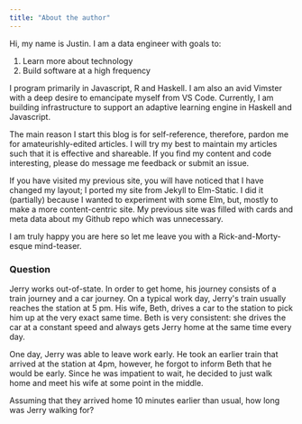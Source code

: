 ```yaml
---
title: "About the author"
---
```


Hi, my name is Justin. I am a data engineer with goals to: 

1. Learn more about technology 
2. Build software at a high frequency 

I program primarily in Javascript, R and Haskell. I am also an avid Vimster with a deep desire to emancipate myself from VS Code. Currently, I am building infrastructure to support an adaptive learning engine in Haskell and Javascript.  

 The main reason I start this blog is for self-reference, therefore, pardon me for amateurishly-edited articles. I will try my best to  maintain my articles such that it is effective and shareable. If you find my content and code interesting, please do message me feedback or submit an issue.

If you have visited my previous site, you will have noticed that I have changed my layout; I ported my site from Jekyll to Elm-Static. I did it (partially) because I wanted to experiment with some Elm, but, mostly to make a more content-centric site. My previous site was filled with cards and meta data about my Github repo which was unnecessary.

I am truly happy you are here so let me leave you with a Rick-and-Morty-esque mind-teaser. 

### Question

Jerry works out-of-state. In order to get home, his journey consists of a train journey and a car journey. On a typical work day, Jerry's train usually reaches the station at 5 pm. His wife, Beth, drives a car to the station to pick him up at the very exact same time. Beth is very consistent: she drives the car at a constant speed and always gets Jerry home at the same time every day.

One day, Jerry was able to leave work early. He took an earlier train that arrived at the station at 4pm, however, he forgot to inform Beth that he would be early. Since he was impatient to wait, he decided to just walk home and meet his wife at some point in the middle.

Assuming that they arrived home 10 minutes earlier than usual, how long was Jerry walking for?










